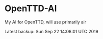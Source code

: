 # OpenTTD-AI
My AI for OpenTTD, will use primarily air

Latest backup: Sun Sep 22 14:08:01 UTC 2019
